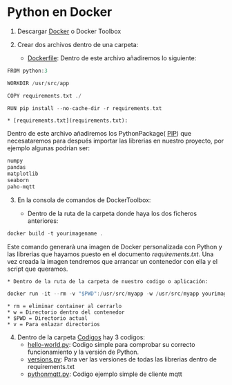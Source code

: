 # Python en Docker
1. Descargar [Docker](https://docs.docker.com/docker-for-windows/install/) o Docker Toolbox

2. Crear dos archivos dentro de una carpeta:

	* [Dockerfile](Dockerfile): Dentro de este archivo añadiremos lo siguiente:
	
```cpp
FROM python:3

WORKDIR /usr/src/app

COPY requirements.txt ./

RUN pip install --no-cache-dir -r requirements.txt
```

	* [requirements.txt](requirements.txt):
Dentro de este archivo añadiremos los PythonPackage( [PIP](https://pypi.org/project/pip/)) que necesataremos para después importar las librerias en nuestro proyecto, por ejemplo algunas podrian ser:

```cpp
numpy
pandas
matplotlib
seaborn
paho-mqtt
```

3. En la consola de comandos de DockerToolbox:

	* Dentro de la ruta de la carpeta donde haya los dos ficheros anteriores:

```cpp
docker build -t yourimagename .
```
Este comando generarà una imagen de Docker personalizada con Python y las librerias que hayamos puesto en el documento _requirements.txt_. 
Una vez creada la imagen tendremos que arrancar un contenedor con ella y el script que queramos.

	* Dentro de la ruta de la carpeta de nuestro codigo o aplicación:

```cpp
docker run -it --rm -v "$PWD":/usr/src/myapp -w /usr/src/myapp yourimagename python yourscript.py 
```
	* rm = eliminar container al cerrarlo
	* w = Directorio dentro del contenedor
	* $PWD = Directorio actual
	* v = Para enlazar directorios


4. Dentro de la carpeta [Codigos](Codigos) hay 3 codigos:
	* [hello-world.py](Codigos/hello-world.py): Codigo simple para comprobar su correcto funcionamiento y la versión de Python.
	* [versions.py](Codigos/versions.py): Para ver las versiones de todas las librerias dentro de requirements.txt
	* [pythonmqtt.py](Codigos/pythonmqtt.py): Codigo ejemplo simple de cliente mqtt
